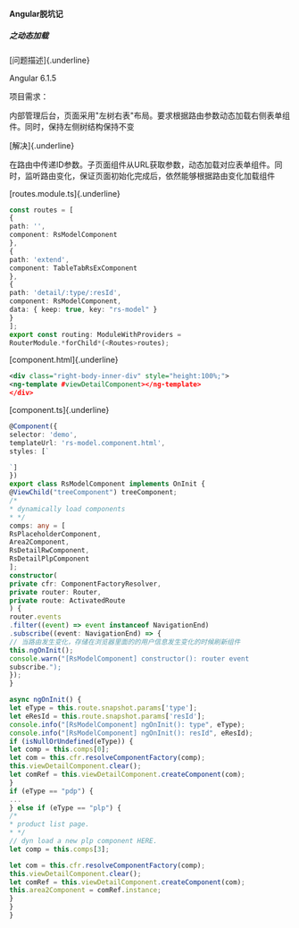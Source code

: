 #### Angular脱坑记

##### 之动态加载

[问题描述]{.underline}

Angular 6.1.5

项目需求：

内部管理后台，页面采用"左树右表"布局。要求根据路由参数动态加载右侧表单组件。同时，保持左侧树结构保持不变

[解决]{.underline}

在路由中传递ID参数。子页面组件从URL获取参数，动态加载对应表单组件。同时，监听路由变化，保证页面初始化完成后，依然能够根据路由变化加载组件

[routes.module.ts]{.underline}
```typescript
const routes = [
{
path: '',
component: RsModelComponent
},
{
path: 'extend',
component: TableTabRsExComponent
},
{
path: 'detail/:type/:resId',
component: RsModelComponent,
data: { keep: true, key: "rs-model" }
}
];
export const routing: ModuleWithProviders =
RouterModule.*forChild*(<Routes>routes);
```
[component.html]{.underline}
```xml
<div class="right-body-inner-div" style="height:100%;">
<ng-template #viewDetailComponent></ng-template>
</div>
```
[component.ts]{.underline}
```typescript
@Component({
selector: 'demo',
templateUrl: 'rs-model.component.html',
styles: [`

`]
})
export class RsModelComponent implements OnInit {
@ViewChild("treeComponent") treeComponent;
/*
* dynamically load components
* */
comps: any = [
RsPlaceholderComponent,
Area2Component,
RsDetailRwComponent,
RsDetailPlpComponent
];
constructor(
private cfr: ComponentFactoryResolver,
private router: Router,
private route: ActivatedRoute
) {
router.events
.filter((event) => event instanceof NavigationEnd)
.subscribe((event: NavigationEnd) => {
// 当路由发生变化，存储在浏览器里面的的用户信息发生变化的时候刷新组件
this.ngOnInit();
console.warn("[RsModelComponent] constructor(): router event
subscribe.");
});
}

async ngOnInit() {
let eType = this.route.snapshot.params['type'];
let eResId = this.route.snapshot.params['resId'];
console.info("[RsModelComponent] ngOnInit(): type", eType);
console.info("[RsModelComponent] ngOnInit(): resId", eResId);
if (isNullOrUndefined(eType)) {
let comp = this.comps[0];
let com = this.cfr.resolveComponentFactory(comp);
this.viewDetailComponent.clear();
let comRef = this.viewDetailComponent.createComponent(com);
}
if (eType == "pdp") {
...
} else if (eType == "plp") {
/*
* product list page.
* */
// dyn load a new plp component HERE.
let comp = this.comps[3];

let com = this.cfr.resolveComponentFactory(comp);
this.viewDetailComponent.clear();
let comRef = this.viewDetailComponent.createComponent(com);
this.area2Component = comRef.instance;
}
}
}
```


